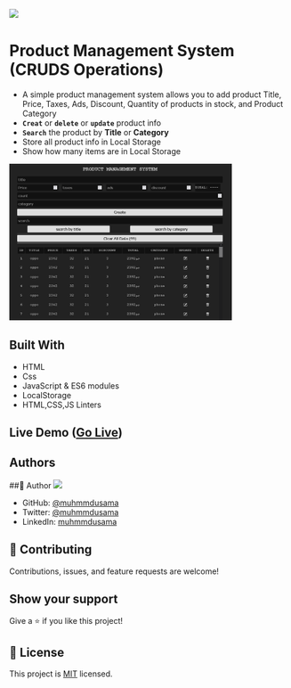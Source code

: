 ![](https://img.shields.io/badge/Microverse-blueviolet)

# Product Management System (CRUDS Operations)

- A simple product management system allows you to add product Title, Price, Taxes, Ads, Discount, Quantity of products in stock, and Product Category
- **`Creat`** or **`delete`** or **`update`** product info
- **`Search`** the product by **Title** or **Category**
- Store all product info in Local Storage
- Show how many items are in Local Storage

<img src="./00.png" width="400px"/>

## Built With

- HTML
- Css
- JavaScript & ES6 modules
- LocalStorage
- HTML,CSS,JS Linters

## Live Demo ([Go Live](https://muhmmdusama.github.io/Product-Management-System-CRUDS-Operations-/))



## Authors

##👤 Author
<img src="https://avatars.githubusercontent.com/u/45886560?s=400&u=398b393687a05aa7e82482a81f0ed9c418f8f440&v=4" width="50px"/>

- GitHub: [@muhmmdusama](https://github.com/muhmmdusama)
- Twitter: [@muhmmdusama](https://twitter.com/muhmmdusama)
- LinkedIn: [muhmmdusama](https://linkedin.com/in/muhmmdusama)

## 🤝 Contributing

Contributions, issues, and feature requests are welcome!

## Show your support

Give a ⭐️ if you like this project!

## 📝 License

This project is [MIT](./MIT.md) licensed.
